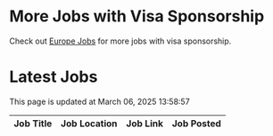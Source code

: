 # More Jobs with Visa Sponsorship

Check out [Europe Jobs](https://github.com/sureshparimi/europejobs#latest-jobs) for more jobs with visa sponsorship.

# Latest Jobs

This page is updated at March 06, 2025 13:58:57

| Job Title | Job Location | Job Link | Job Posted |
| --- | --- | --- | --- |
